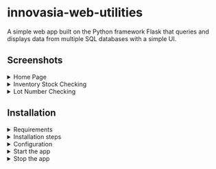 # innovasia-web-utilities

A simple web app built on the Python framework Flask that queries and displays data from multiple SQL databases with a simple UI.

## Screenshots
<details>
<summary> Home Page </summary>
<img src="/project/static/images/screenshot_index.png">
</details>

<details>
<summary> Inventory Stock Checking </summary>
<img src="/project/static/images/screenshot_stock.png">
</details>

<details>
<summary> Lot Number Checking </summary>
<img src="/project/static/images/screenshot_lots.png">
</details>


## Installation
<details>
<summary> Requirements </summary>
Reccomended python version 3.10 or greater.
MSSQL databases are supported using client based Microsoft ODBC, hence SQLAlchemy utilizing pyodbc with a DSN. For a 32-bit SQL server, 32 bit python must be used with a 32 bit ODBC DSN. See configuration section below. Specific python package requirements in "requirements.txt"

</details>
<details>
<summary> Installation steps </summary>

Steps for 32 bit operations:

- Install python 3.10 32 bit
- Upgrade pip to the latest version
  
    ` py -3.10-32 -m pip install --upgrade pip `

- Clone this repository
- Create a virtual environment in the main directory.

    ` py  -3.10-32 -m venv venv-32`

- Enter the virtual environment

    ` .\venv-32\Scripts\activate `
  
    or on linux:
  
    `source venv-32/bin/activate

- Install required packages

    ` pip install -r .\requirements.txt `

    > Note: Issues using pip to install legacy 32 bit packages exist. If "buildtools" cannot be installed with pip, install Microsoft C++ Buildtools (https://visualstudio.microsoft.com/visual-cpp-build-tools/), launch, modify, and enable "Desktop development using C++". Then reattempt installing packages.
  
    On linux you likely need higher permissions, so try commands formatted like
  
    `sudo -E env PATH=$PATH python3 -m pip install -r requirements.txt`
  
    This inherits virtual environement path variables while using sudo

- Exit the virtual environment when installation is complete

    ` deactivate `

- Actual deployment should use a WSGI server, like Apache with Mod-WSGI

</details>

<details>
<summary> Configuration </summary>
A configuration file must be created in the main directory called `config.ini` . This allows, usually sensitive, information to be stored separately from the other files. Currently, `config.ini` must look something like this:

```
[flask]
debug=true
secret_key=somesecretkey

[odbc]
dsn=dsnname
uid=username
pwd=password
```
[flask] 
- debug set to anything other than `false` will run the app in debug mode.
- The secret key is used to encrypt cookies.

[odbc] 
- App is currently configured such that an ODBC DSN must be configured for use with a MSSQL database. As mentioned above, a 32-bit SQL server/DSN must use a 32-bit python installation. 
</details>

<details>
<summary> Start the app </summary>

- Enter the virtual environment

    ` .\venv-32\Scripts\activate`

- Run `run.py`

    ` python run.py `

</details>
<details>
<summary> Stop the app </summary>

- `Ctrl-C` to halt
- `deactivate` to exit virtual environment

</details>
